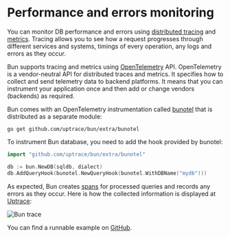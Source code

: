 # Performance and errors monitoring

You can monitor DB performance and errors using
[distributed tracing](https://docs.uptrace.dev/guide/tracing.html) and
[metrics](https://docs.uptrace.dev/guide/metrics.html). Tracing allows you to see how a request
progresses through different services and systems, timings of every operation, any logs and errors
as they occur.

Bun supports tracing and metrics using [OpenTelemetry](https://opentelemetry.io/) API. OpenTelemetry
is a vendor-neutral API for distributed traces and metrics. It specifies how to collect and send
telemetry data to backend platforms. It means that you can instrument your application once and then
add or change vendors (backends) as required.

Bun comes with an OpenTelemetry instrumentation called
[bunotel](https://github.com/uptrace/bun/tree/master/extra/bunotel) that is distributed as a
separate module:

```shell
go get github.com/uptrace/bun/extra/bunotel
```

To instrument Bun database, you need to add the hook provided by bunotel:

```go
import "github.com/uptrace/bun/extra/bunotel"

db := bun.NewDB(sqldb, dialect)
db.AddQueryHook(bunotel.NewQueryHook(bunotel.WithDBName("mydb")))
```

As expected, Bun creates [spans](https://docs.uptrace.dev/guide/tracing.html#spans) for processed
queries and records any errors as they occur. Here is how the collected information is displayed at
[Uptrace](https://uptrace.dev/explore/1/groups/?system=db%3Apostgresql&utm_source=bun&utm_campaign=bun-tracing):

![Bun trace](/img/bun-trace.png)

You can find a runnable example on
[GitHub](https://github.com/uptrace/bun/tree/master/example/opentelemetry).
